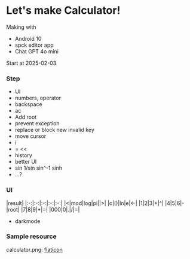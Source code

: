 # Let's make Calculator!

Making with
- Android 10
- spck editor app
- Chat GPT 4o mini

Start at 2025-02-03

### Step
- UI
- numbers, operator
- backspace
- ac
- Add root
- prevent exception
- replace or block new invalid key
- move cursor
- i
- = <<
- history
- better UI
- sin 1/sin sin^-1 sinh
- ...?

### UI
|result|
|:-:|:-:|:-:|:-:|:-:|
|<|mod|log|pi||>|
|c|()|ln|e|<-|
|1|2|3|+|^|
|4|5|6|-|root|
|7|8|9|*|=|
|000|0|.|/|=|

- darkmode

### Sample resource

calculator.png: [flaticon](https://www.flaticon.com/free-icon/calculator_2374370)